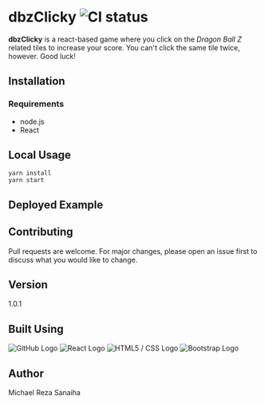 # dbzClicky ![CI status](https://img.shields.io/badge/build-passing-brightgreen.svg)

**dbzClicky** is a react-based game where you click on the *Dragon Ball Z* related tiles to increase your score. You can't click the same tile twice, however. Good luck!

## Installation

### Requirements

* node.js
* React

## Local Usage

```node
yarn install
yarn start
```

## Deployed Example



## Contributing

Pull requests are welcome. For major changes, please open an issue first to discuss what you would like to change.

## Version

1.0.1

## Built Using

![GitHub Logo](https://logoeps.com/wp-content/uploads/2014/05/37318-github-logo-icon-vector-icon-vector-eps-200x200.png) ![React Logo](https://hackr.io/tutorials/learn-react/logo/logo-react?ver=1535019497) ![HTML5 / CSS Logo](http://www.thewebfusion.com/wp-content/uploads/2018/09/Logo-HTML5-CSS3-200.png) ![Bootstrap Logo](https://img.betapage.co/logo/97757977-97759059.jpg?w=200&h=200&fit=crop)

## Author

Michael Reza Sanaiha